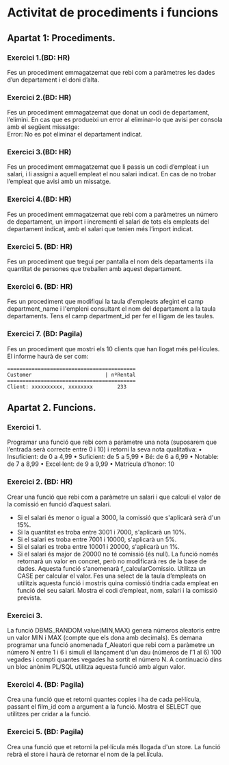# Activitat de procediments i funcions
## Apartat 1: Procediments.

### Exercici 1.(BD: HR)
Fes un procediment emmagatzemat que rebi com a paràmetres les dades d’un departament i el doni d’alta.  

### Exercici 2.(BD: HR)
Fes un procediment emmagatzemat que donat un codi de departament, l’elimini. En cas que es produeixi un error al eliminar-lo que avisi per consola amb el següent missatge:  
Error: No es pot eliminar el departament indicat.

### Exercici 3.(BD: HR)
Fes un procediment emmagatzemat que li passis un codi d’empleat i un salari, i li assigni a aquell empleat el nou salari indicat. En cas de no trobar l’empleat que avisi amb un missatge.

### Exercici 4.(BD: HR)
Fes un procediment emmagatzemat que rebi com a paràmetres un número de departament, un import i incrementi el salari de tots els empleats del departament indicat, amb el salari que tenien més l’import indicat.

### Exercici 5. (BD: HR)
Fes un procediment que tregui per pantalla el nom dels departaments i la quantitat de persones que treballen amb aquest departament.

### Exercici 6. (BD: HR)
Fes un procediment que modifiqui la taula d'empleats afegint el camp department_name i l'empleni consultant el nom del departament a la taula departaments. Tens el camp department_id per fer el lligam de les taules.

### Exercici 7. (BD: Pagila)
Fes un procediment que mostri els 10 clients que han llogat més pel·lícules. El informe haurà de ser com:

```
==========================================
Customer                        | nºRental
==========================================
Client: xxxxxxxxxx, xxxxxxxx        233
```

## Apartat 2. Funcions.

### Exercici 1.
Programar una funció que rebi com a paràmetre una nota (suposarem que l’entrada serà correcte entre 0 i 10) i retorni la seva nota qualitativa:
•	Insuficient: de 0 a 4,99
•	Suficient: de 5 a 5,99
•	Bé: de 6 a 6,99
•	Notable: de 7 a 8,99
•	Excel·lent: de 9 a 9,99
•	Matrícula d'honor: 10

### Exercici 2. (BD: HR)
Crear una funció que rebi com a paràmetre un salari i que calculi el valor de la comissió en funció d’aquest salari.
- Si el salari és menor o igual a 3000, la comissió que s'aplicarà serà d'un 15%.
- Si la quantitat es troba entre 3001 i 7000, s'aplicarà un 10%.
- Si el salari es troba entre 7001 i 10000, s'aplicarà un 5%.
- Si el salari es troba entre 10001 i 20000, s'aplicarà un 1%.
- Si el salari és major de 20000 no té comissió (és null).
La funció només retornarà un valor en concret, però no modificarà res de la base de dades. Aquesta funció s'anomenarà f_calcularComissio.  Utilitza un CASE per calcular el valor.
Fes una select de la taula d’empleats on utilitzis aquesta funció i mostris quina comissió tindria cada empleat en funció del seu salari. Mostra el codi d’empleat, nom, salari i la comissió prevista.

### Exercici 3.
La funció DBMS_RANDOM.value(MIN,MAX) genera números aleatoris entre un valor MIN i MAX (compte que els dona amb decimals). Es demana programar una funció anomenada f_Aleatori que rebi com a paràmetre un número N entre 1 i 6 i simuli el llançament d'un dau (números de l'1 al 6) 100 vegades i compti quantes vegades ha sortit el número N.
A continuació dins un bloc anònim PL/SQL utilitza aquesta funció amb algun valor. 

### Exercici 4. (BD: Pagila)

Crea una funció que et retorni quantes copies i ha de cada pel·lícula, passant el film_id com a argument a la funció. Mostra el SELECT que utilitzes per cridar a la funció.

### Exercici 5. (BD: Pagila)

Crea una funció que et retorni la pel·lícula més llogada d'un store. La funció rebrà el store i haurà de retornar el nom de la pel.lícula.



